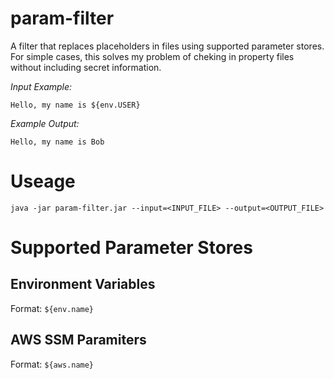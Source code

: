 # param-filter
A filter that replaces placeholders in files using supported parameter stores. For simple cases, this solves my problem of cheking in property files without including secret information.


_Input Example:_
```
Hello, my name is ${env.USER}
```

_Example Output:_
```
Hello, my name is Bob
```

# Useage
```
java -jar param-filter.jar --input=<INPUT_FILE> --output=<OUTPUT_FILE>
```

# Supported Parameter Stores
## Environment Variables
Format: ```${env.name}```

## AWS SSM Paramiters
Format: ```${aws.name}```
